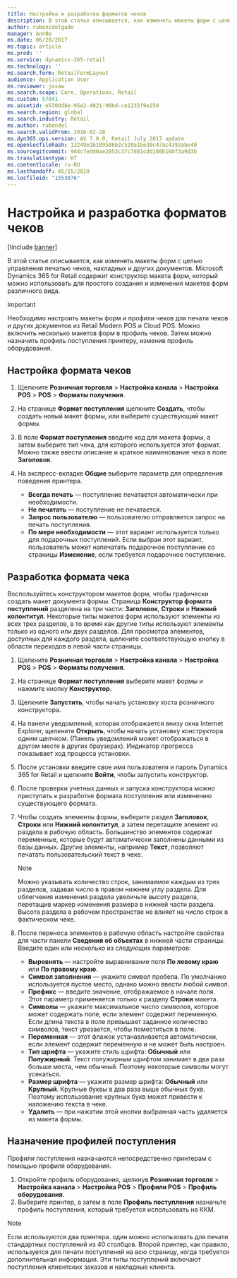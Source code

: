 ```yaml
---
title: Настройка и разработка форматов чеков
description: В этой статье описывается, как изменять макеты форм с целью управления печатью чеков, накладных и других документов. Microsoft Dynamics 365 for Retail содержит конструктор макета форм, который можно использовать для простого создания и изменения макетов форм различного вида.
author: rubencdelgado
manager: AnnBe
ms.date: 06/20/2017
ms.topic: article
ms.prod: ''
ms.service: dynamics-365-retail
ms.technology: ''
ms.search.form: RetailFormLayout
audience: Application User
ms.reviewer: josaw
ms.search.scope: Core, Operations, Retail
ms.custom: 57841
ms.assetid: e530dd8e-95e2-4021-90bd-ce1235f9e250
ms.search.region: global
ms.search.industry: Retail
ms.author: rubendel
ms.search.validFrom: 2016-02-28
ms.dyn365.ops.version: AX 7.0.0, Retail July 2017 update
ms.openlocfilehash: 13249e1b109586b2c520a1be30c47ac4393abe49
ms.sourcegitcommit: 9d4c7edd0ae2053c37c7d81cdd180b16bf3a9d3b
ms.translationtype: HT
ms.contentlocale: ru-RU
ms.lasthandoff: 05/15/2019
ms.locfileid: "1553076"
---
```

# <a name="set-up-and-design-receipt-formats"></a>Настройка и разработка форматов чеков

[!include [banner](includes/banner.md)]

В этой статье описывается, как изменять макеты форм с целью управления печатью чеков, накладных и других документов. Microsoft Dynamics 365 for Retail содержит конструктор макета форм, который можно использовать для простого создания и изменения макетов форм различного вида.

> [!IMPORTANT]
> Необходимо настроить макеты форм и профили чеков для печати чеков и других документов из Retail Modern POS и Cloud POS. Можно включить несколько макетов форм в профиль чеков. Затем можно назначить профиль поступления принтеру, изменив профиль оборудования.

## <a name="set-up-a-receipt-format"></a>Настройка формата чеков

1. Щелкните **Розничная торговля** &gt; **Настройка канала** &gt; **Настройка POS** &gt; **POS** &gt; **Форматы получения**.
2. На странице **Формат поступления** щелкните **Создать**, чтобы создать новый макет формы, или выберите существующий макет формы.
3. В поле **Формат поступления** введите код для макета формы, а затем выберите тип чека, для которого используется этот формат. Можно также ввести описание и краткое наименование чека в поле **Заголовок**.
4. На экспресс-вкладке **Общие** выберите параметр для определения поведения принтера.

    - **Всегда печать** — поступление печатается автоматически при необходимости.
    - **Не печатать** — поступление не печатается.
    - **Запрос пользователю** — пользователю отправляется запрос на печать поступления.
    - **По мере необходимости** — этот вариант используется только для подарочных поступлений. Если выбран этот вариант, пользователь может напечатать подарочное поступление со страницы **Изменение**, если требуется подарочное поступление.

## <a name="design-a-receipt-format"></a>Разработка формата чека

Воспользуйтесь конструктором макетов форм, чтобы графически создать макет документа формы. Страница **Конструктор формата поступлений** разделена на три части: **Заголовок**, **Строки** и **Нижний колонтитул**. Некоторые типы макетов форм используют элементы из всех трех разделов, в то время как другие типы используют элементы только из одного или двух разделов. Для просмотра элементов, доступных для каждого раздела, щелкните соответствующую кнопку в области переходов в левой части страницы.

1. Щелкните **Розничная торговля** &gt; **Настройка канала** &gt; **Настройка POS** &gt; **POS** &gt; **Форматы получения**.
2. На странице **Формат поступления** выберите макет формы и нажмите кнопку **Конструктор**.
3. Щелкните **Запустить**, чтобы начать установку хоста розничного конструктора.
4. На панели уведомлений, которая отображается внизу окна Internet Explorer, щелкните **Открыть**, чтобы начать установку конструктора одним щелчком. (Панель уведомлений может отображаться в другом месте в других браузерах). Индикатор прогресса показывает ход процесса установки.
5. После установки введите свое имя пользователя и пароль Dynamics 365 for Retail и щелкните **Войти**, чтобы запустить конструктор.
6. После проверки учетных данных и запуска конструктора можно приступать к разработке формата поступления или изменению существующего формата.
7. Чтобы создать элементы формы, выберите раздел **Заголовок**, **Строки** или **Нижний колонтитул**, а затем перетащите элемент из раздела в рабочую область. Большинство элементов содержат переменные, которые будут автоматически заполнены данными из базы данных. Другие элементы, например **Текст**, позволяют печатать пользовательский текст в чеке.

    > [!NOTE]
    > Можно указывать количество строк, занимаемое каждым из трех разделов, задавая число в правом нижнем углу раздела. Для облегчения изменения раздела увеличьте высоту раздела, перетащив маркер изменения размера в нижней части раздела. Высота раздела в рабочем пространстве не влияет на число строк в фактическом чеке.

8. После переноса элементов в рабочую область настройте свойства для части панели **Сведения об объектах** в нижней части страницы. Введите один или несколько из следующих параметров:

    - **Выровнять** — настройте выравнивание поля **По левому краю** или **По правому краю**.
    - **Символ заполнения** — укажите символ пробела. По умолчанию используется пустое место, однако можно ввести любой символ.
    - **Префикс** — введите значение, отображаемое в начале поля. Этот параметр применяется только к разделу **Строки** макета.
    - **Символы** — укажите максимальное число символов, которое может содержать поле, если элемент содержит переменную. Если длина текста в поле превышает заданное количество символов, текст урезается, чтобы поместиться в поле.
    - **Переменная** — этот флажок устанавливается автоматически, если элемент содержит переменную и не может быть настроен.
    - **Тип шрифта** — укажите стиль шрифта: **Обычный** или **Полужирный**. Текст полужирным шрифтом занимает в два раза больше места, чем обычный. Поэтому некоторые символы могут усекаться.
    - **Размер шрифта** — укажите размер шрифта: **Обычный** или **Крупный**. Крупные буквы в два раза выше обычных букв. Поэтому использование крупных букв может привести к наложению текста в чеке.
    - **Удалить** — при нажатии этой кнопки выбранная часть удаляется из макета формы.

## <a name="assign-receipt-profiles"></a>Назначение профилей поступления

Профили поступления назначаются непосредственно принтерам с помощью профиля оборудования.

1. Откройте профиль оборудования, щелкнув **Розничная торговля** &gt; **Настройка канала** &gt; **Настройка POS** &gt; **Профили POS** &gt; **Профиль оборудования**.
2. Выберите принтер, а затем в поле **Профиль поступления** назначьте профиль поступления, который требуется использовать на ККМ.

> [!NOTE]
> Если используются два принтера. один можно использовать для печати стандартных поступлений из 40 столбцов. Второй принтер, как правило, используется для печати поступлений на всю страницу, когда требуется дополнительная информация. Эти типы поступлений включают поступления клиентских заказов и накладные клиента.
